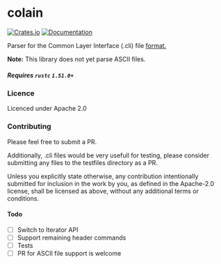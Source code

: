 # colain

[![Crates.io](https://img.shields.io/crates/v/colain.svg)](https://crates.io/crates/colain)
[![Documentation](https://docs.rs/colain/badge.svg)](https://docs.rs/colain/)

Parser for the Common Layer Interface (.cli) file [format.](http://web.archive.org/web/19970617041930/http://www.cranfield.ac.uk/aero/rapid/CLI/cli_v20.html)

**Note:** This library does not yet parse ASCII files. 

##### Requires `rustc` `1.51.0+`

### Licence

Licenced under Apache 2.0

### Contributing
Please feel free to submit a PR. 

Additionally, .cli files would be very usefull for testing, please consider 
submitting any files to the testfiles directory as a PR. 

Unless you explicitly state otherwise, any contribution intentionally submitted
for inclusion in the work by you, as defined in the Apache-2.0 license, shall be
licensed as above, without any additional terms or conditions.


#### Todo

- [ ] Switch to Iterator API
- [ ] Support remaining header commands
- [ ] Tests 
- [ ] PR for ASCII file support is welcome
